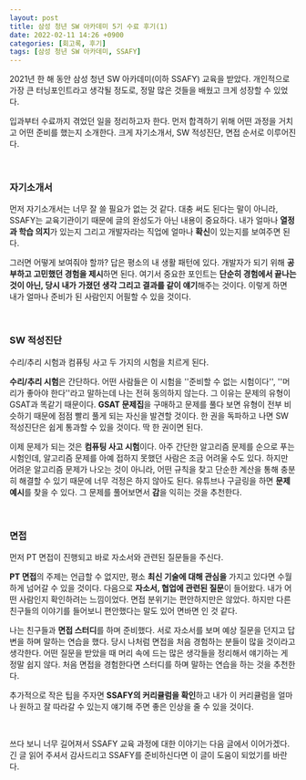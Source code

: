 ```yaml
---
layout: post
title: 삼성 청년 SW 아카데미 5기 수료 후기(1)
date: 2022-02-11 14:26 +0900
categories: [회고록, 후기]
tags: [삼성 청년 SW 아카데미, SSAFY]
---
```




2021년 한 해 동안 삼성 청년 SW 아카데미(이하 SSAFY) 교육을 받았다. 개인적으로 가장 큰 터닝포인트라고 생각될 정도로, 정말 많은 것들을 배웠고 크게 성장할 수 있었다. 

입과부터 수료까지 겪었던 일을 정리하고자 한다. 먼저 합격하기 위해 어떤 과정을 거치고 어떤 준비를 했는지 소개한다. 크게 자기소개서, SW 적성진단, 면접 순서로 이루어진다.

<br>

### 자기소개서

먼저 자기소개서는 너무 잘 쓸 필요가 없는 것 같다. 대충 써도 된다는 말이 아니라, SSAFY는 교육기관이기 때문에 글의 완성도가 아닌 내용이 중요하다. 내가 얼마나 **열정과 학습 의지**가 있는지 그리고 개발자라는 직업에 얼마나 **확신**이 있는지를 보여주면 된다.

그러면 어떻게 보여줘야 할까? 답은 평소의 내 생활 패턴에 있다. 개발자가 되기 위해 **공부하고 고민했던 경험을 제시**하면 된다. 여기서 중요한 포인트는 **단순히 경험에서 끝나는 것이 아닌, 당시 내가 가졌던 생각 그리고 결과를 같이 얘기**해주는 것이다. 이렇게 하면 내가 얼마나 준비가 된 사람인지 어필할 수 있을 것이다.

<br>

### SW 적성진단

수리/추리 시험과 컴퓨팅 사고 두 가지의 시험을 치르게 된다.

**수리/추리 시험**은 간단하다. 어떤 사람들은 이 시험을 ''준비할 수 없는 시험이다'', ''머리가 좋아야 한다''라고 말하는데 나는 전혀 동의하지 않는다. 그 이유는 문제의 유형이 GSAT과 똑같기 때문이다. **GSAT 문제집**을 구매하고 문제를 풀다 보면 유형이 전부 비슷하기 때문에 점점 빨리 풀게 되는 자신을 발견할 것이다. 한 권을 독파하고 나면 SW 적성진단은 쉽게 통과할 수 있을 것이다. 딱 한 권이면 된다.

이제 문제가 되는 것은 **컴퓨팅 사고 시험**이다. 아주 간단한 알고리즘 문제를 순으로 푸는 시험인데, 알고리즘 문제를 아예 접하지 못했던 사람은 조금 어려울 수도 있다. 하지만 어려운 알고리즘 문제가 나오는 것이 아니라, 어떤 규칙을 찾고 단순한 계산을 통해 충분히 해결할 수 있기 때문에 너무 걱정은 하지 않아도 된다. 유튜브나 구글링을 하면 **문제 예시**를 찾을 수 있다. 그 문제를 풀어보면서 **감**을 익히는 것을 추천한다.

<br>

### 면접

먼저 PT 면접이 진행되고 바로 자소서와 관련된 질문들을 주신다. 

**PT 면접**의 주제는 언급할 수 없지만, 평소 **최신 기술에 대해 관심을** 가지고 있다면 수월하게 넘어갈 수 있을 것이다. 다음으로 **자소서, 협업에 관련된 질문**이 들어왔다. 내가 어떤 사람인지 확인하려는 느낌이었다. 면접 분위기는 편안하지만은 않았다. 하지만 다른 친구들의 이야기를 들어보니 편안했다는 말도 있어 면바면 인 것 같다.

나는 친구들과 **면접 스터디**를 하며 준비했다. 서로 자소서를 보며 예상 질문을 던지고 답변을 하며 말하는 연습을 했다. 당시 나처럼 면접을 처음 경험하는 분들이 많을 것이라고 생각한다. 어떤 질문을 받았을 때 머리 속에 드는 많은 생각들을 정리해서 얘기하는 게 정말 쉽지 않다. 처음 면접을 경험한다면 스터디를 하며 말하는 연습을 하는 것을 추천한다.

추가적으로 작은 팁을 주자면 **SSAFY의 커리큘럼을 확인**하고 내가 이 커리큘럼을 얼마나 원하고 잘 따라갈 수 있는지 얘기해 주면 좋은 인상을 줄 수 있을 것이다.

<br>

쓰다 보니 너무 길어져서 SSAFY 교육 과정에 대한 이야기는 다음 글에서 이어가겠다. 긴 글 읽어 주셔서 감사드리고 SSAFY를 준비하신다면 이 글이 도움이 되었기를 바란다. 

